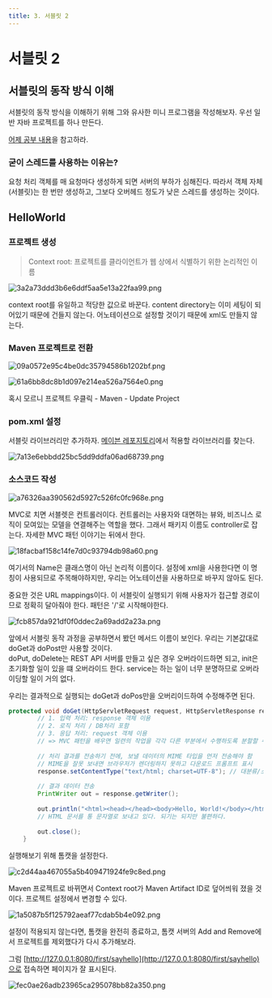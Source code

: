 ```yaml
---
title: 3. 서블릿 2
---
```


# 서블릿 2

## 서블릿의 동작 방식 이해

서블릿의 동작 방식을 이해하기 위해 그와 유사한 미니 프로그램을 작성해보자. 우선 일반 자바 프로젝트를 하나 만든다.

[어제 공부 내용](../2023-02-06/2023-02-06-4-%EC%A0%9C%EB%AA%A9.md)을 참고하라.

### 굳이 스레드를 사용하는 이유는?

요청 처리 객체를 매 요청마다 생성하게 되면 서버의 부하가 심해진다. 따라서 객체 자체(서블릿)는 한 번만 생성하고, 그보다 오버헤드 정도가 낮은 스레드를 생성하는 것이다.

## HelloWorld

### 프로젝트 생성

> Context root: 프로젝트를 클라이언트가 웹 상에서 식별하기 위한 논리적인 이름

![3a2a73ddd3b6e6ddf5aa5e13a22faa99.png](Assets/3a2a73ddd3b6e6ddf5aa5e13a22faa99.png)

context root를 유일하고 적당한 값으로 바꾼다. content directory는 이미 세팅이 되어있기 때문에 건들지 않는다. 어노테이션으로 설정할 것이기 때문에 xml도 만들지 않는다.

### Maven 프로젝트로 전환

![09a0572e95c4be0dc35794586b1202bf.png](Assets/09a0572e95c4be0dc35794586b1202bf.png)


![61a6bb8dc8b1d097e214ea526a7564e0.png](Assets/61a6bb8dc8b1d097e214ea526a7564e0.png)

혹시 모르니 프로젝트 우클릭 - Maven - Update Project

### pom.xml 설정

서블릿 라이브러리만 추가하자. [메이븐 레포지토리](https://mvnrepository.com/artifact/org.apache.tomcat/tomcat-servlet-api/9.0.71)에서 적용할 라이브러리를 찾는다.

![7a13e6ebbdd25bc5dd9ddfa06ad68739.png](Assets/7a13e6ebbdd25bc5dd9ddfa06ad68739.png)

### 소스코드 작성

![a76326aa390562d5927c526fc0fc968e.png](Assets/a76326aa390562d5927c526fc0fc968e.png)

MVC로 치면 서블렛은 컨트롤러이다. 컨트롤러는 사용자와 대면하는 뷰와, 비즈니스 로직이 모여있는 모델을 연결해주는 역할을 했다. 그래서 패키지 이름도 controller로 잡는다. 자세한 MVC 패턴 이야기는 뒤에서 한다.


![18facbaf158c14fe7d0c93794db98a60.png](Assets/18facbaf158c14fe7d0c93794db98a60.png)

여기서의 Name은 클래스명이 아닌 논리적 이름이다. 설정에 xml을 사용한다면 이 명칭이 사용되므로 주목해야하지만, 우리는 어노테이션을 사용하므로 바꾸지 않아도 된다.

중요한 것은 URL mappings이다. 이 서블릿이 실행되기 위해 사용자가 접근할 경로이므로 정확히 달아줘야 한다. 패턴은 '/'로 시작해야한다.

![fcb857da921df0f0ddec2a69add2a23a.png](Assets/fcb857da921df0f0ddec2a69add2a23a.png)

앞에서 서블릿 동작 과정을 공부하면서 봤던 메서드 이름이 보인다. 우리는 기본값대로 doGet과 doPost만 사용할 것이다.  
doPut, doDelete는 REST API 서버를 만들고 싶은 경우 오버라이드하면 되고, init은 초기화할 일이 있을 떄 오버라이드 한다. service는 하는 일이 너무 분명하므로 오버라이딩할 일이 거의 없다.

우리는 결과적으로 실행되는 doGet과 doPos만을 오버리이드하여 수정해주면 된다.

```java
protected void doGet(HttpServletRequest request, HttpServletResponse response) throws ServletException, IOException {
		// 1. 입력 처리: response 객체 이용
		// 2. 로직 처리 / DB처리 포함
		// 3. 응답 처리: request 객체 이용
		// => MVC 패턴을 배우면 일련의 작업을 각각 다른 부분에서 수행하도록 분할할 수 있다.
		
		// 처리 결과를 전송하기 전에, 보낼 데이터의 MIME 타입을 먼저 전송해야 함
		// MIME을 잘못 보내면 브라우저가 렌더링하지 못하고 다운로드 프롬프트 표시
		response.setContentType("text/html; charset=UTF-8"); // 대분류/소분류
		
		// 결과 데이터 전송
		PrintWriter out = response.getWriter();
		
		out.println("<html><head></head><body>Hello, World!</body></html>");
		// HTML 문서를 통 문자열로 보내고 있다. 되기는 되지만 불편하다.
		
		out.close();
	}
```

실행해보기 위해 톰캣을 설정한다.

![c2d44aa467055a5b409471924fe9c8ed.png](Assets/c2d44aa467055a5b409471924fe9c8ed.png)

Maven 프로젝트로 바뀌면서 Context root가 Maven Artifact ID로 덮어씌워 졌을 것이다. 프로젝트 설정에서 변경할 수 있다.

![1a5087b5f125792aeaf77cdab5b4e092.png](Assets/1a5087b5f125792aeaf77cdab5b4e092.png)

설정이 적용되지 않는다면, 톰캣을 완전히 종료하고, 톰캣 서버의 Add and Remove에서 프로젝트를 제외했다가 다시 추가해보라.

그럼 [http://127.0.0.1:8080/first/sayhello](http://127.0.0.1:8080/first/sayhello)으로 접속하면 페이지가 잘 표시된다.

![fec0ae26adb23965ca295078bb82a350.png](Assets/fec0ae26adb23965ca295078bb82a350.png)

